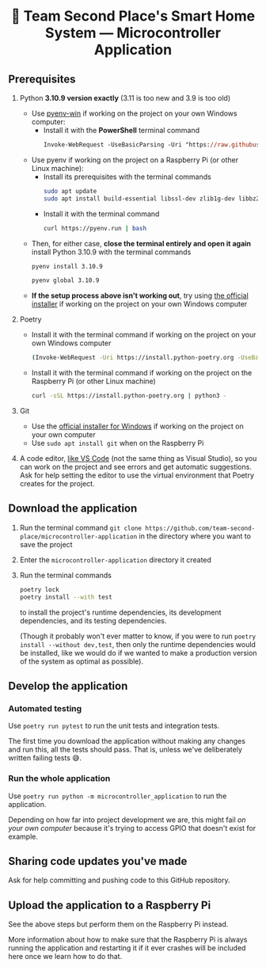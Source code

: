 <h1 align="center">🥈 Team Second Place's Smart Home System — Microcontroller Application</h1>

## Prerequisites

1. Python **3.10.9 version exactly** (3.11 is too new and 3.9 is too old)

   - Use [pyenv-win](https://github.com/pyenv-win/pyenv-win) if working on the project on your own Windows computer:
     - Install it with the **PowerShell** terminal command
       ```ps
       Invoke-WebRequest -UseBasicParsing -Uri "https://raw.githubusercontent.com/pyenv-win/pyenv-win/master/pyenv-win/install-pyenv-win.ps1" -OutFile "./install-pyenv-win.ps1"; &"./install-pyenv-win.ps1"
       ```
   - Use pyenv if working on the project on a Raspberry Pi (or other Linux machine):
     - Install its prerequisites with the terminal commands
       ```bash
       sudo apt update
       sudo apt install build-essential libssl-dev zlib1g-dev libbz2-dev libreadline-dev libsqlite3-dev curl libncursesw5-dev xz-utils tk-dev libxml2-dev libxmlsec1-dev libffi-dev liblzma-dev
       ```
     - Install it with the terminal command
       ```bash
       curl https://pyenv.run | bash
       ```
   - Then, for either case, **close the terminal entirely and open it again** install Python 3.10.9 with the terminal commands
     ```bash
     pyenv install 3.10.9

     pyenv global 3.10.9
     ```
   - **If the setup process above isn't working out**, try using [the official installer](https://www.python.org/downloads/release/python-3109/) if working on the project on your own Windows computer

2. Poetry

   - Install it with the terminal command if working on the project on your own Windows computer

     ```sh
     (Invoke-WebRequest -Uri https://install.python-poetry.org -UseBasicParsing).Content | python3 -
     ```

   - Install it with the terminal command if working on the project on the Raspberry Pi (or other Linux machine)
     ```sh
     curl -sSL https://install.python-poetry.org | python3 -
     ```

3. Git

   - Use the [official installer for Windows](https://git-scm.com/download/win) if working on the project on your own computer
   - Use `sudo apt install git` when on the Raspberry Pi

4. A code editor, [like VS Code](https://code.visualstudio.com/) (not the same thing as Visual Studio), so you can work on the project and see errors and get automatic suggestions. Ask for help setting the editor to use the virtual environment that Poetry creates for the project.

## Download the application

1. Run the terminal command `git clone https://github.com/team-second-place/microcontroller-application` in the directory where you want to save the project

2. Enter the `microcontroller-application` directory it created

3. Run the terminal commands

   ```sh
   poetry lock
   poetry install --with test
   ```

   to install the project's runtime dependencies, its development dependencies, and its testing dependencies.

   (Though it probably won't ever matter to know, if you were to run `poetry install --without dev,test`, then only the runtime dependencies would be installed, like we would do if we wanted to make a production version of the system as optimal as possible).

## Develop the application

### Automated testing

Use `poetry run pytest` to run the unit tests and integration tests.

The first time you download the application without making any changes and run this, all the tests should pass. That is, unless we've deliberately written failing tests 😅.

### Run the whole application

Use `poetry run python -m microcontroller_application` to run the application.

Depending on how far into project development we are, this might fail _on your own computer_ because it's trying to access GPIO that doesn't exist for example.

## Sharing code updates you've made

Ask for help committing and pushing code to this GitHub repository.

## Upload the application to a Raspberry Pi

See the above steps but perform them on the Raspberry Pi instead.

More information about how to make sure that the Raspberry Pi is always running the application and restarting it if it ever crashes will be included here once we learn how to do that.
